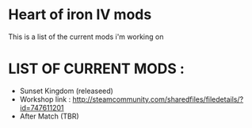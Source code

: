 # Heart of iron IV mods
This is a list of the current mods i'm working on
# LIST OF CURRENT MODS :
- Sunset Kingdom (releaseed)
 -  Workshop link : http://steamcommunity.com/sharedfiles/filedetails/?id=747611201
- After Match (TBR)
